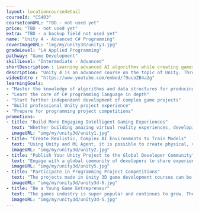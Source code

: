 ```yaml
---
layout: locationcoursedetail
courseId: "CS403"
courseIconURL: "TBD - not used yet"
price: "TBD - not used yet"
extra: "TBD - a backup field not used yet"
name: "Unity 4 - Advanced C# Programming"
coverImageURL: "img/my/unity3d/unity3.jpg"
gradeLevel: "L4 Applied Programming"
pathway: "Game Development"
skillLevel: "Intermediate - Advanced"
shortDescription : Learning advanced AI algorithms while creating games will be a learning experience you've never experienced before!"
description: "Unity 4 is an advanced course on the topic of Unity. Through the course, students will master their Unity skills, learn the core content of the C# language in-depth, and master algorithms and data structures, so that they will further begin to be able to develop complex game works independently."
videoIntro : "https://www.youtube.com/embed/f9ucoZB4a2g"
learningGoals:
- "Master the knowledge of algorithms and data structures for producing games independently"
- "Learn the core of C# programming language in depth"
- "Start further independent development of complex game projects"
- "Build professional Unity project experience"
- "Prepare for programming project competitions"
promotions:
- title: "Build More Engaging Intelligent Gaming Experiences"
  text: "Whether building amazing virtual reality experiences, developing exciting games, or creating immersive educational applications, Unity provides a creative and innovative space for students to create more engaging gameplay and enhanced gaming experiences."
  imageURL: "img/my/unity3d/unity1.jpg"
- title: "Create Realistic, Complex AI Environments to Train Models"
  text: "Using Unity and ML Agent, it is possible to create physical, visual, and cognitively enriched AI environments that students can use for benchmarking as well as for researching new algorithms and methods."
  imageURL: "img/my/unity3d/unity2.jpg"
- title: "Publish Your Unity Project to the Global Developer Community"
  text: "Engage with a global community of developers to share experiences, gain inspiration, and publish your projects to major platforms so that more people can enjoy your creations."
  imageURL: "img/my/unity3d/unity5.jpg"
- title: "Participate in Programming Project Competitions"
  text: "The projects made in Unity 3D game development courses can be great submissions for programming project competitions. Get creative! Get involved in solving life's problems, do experiments, publish projects, and build a foundation for college applications."
  imageURL: "img/my/unity3d/unity3d-6.jpg"
- title: "Be a Young Game Entrepreneur"
  text: "The games industry is super popular and continues to grow. The younger generation always sets the bar higher in the industry and innovates when it comes to games and design. By learning Unity, you will be part of this movement."
  imageURL: "img/my/unity3d/unity3d-5.jpg"
---
```

